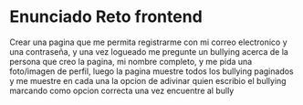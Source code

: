 # Enunciado Reto frontend

Crear una pagina que me permita registrarme con mi correo electronico y una contraseña, y una vez logueado me pregunte un bullying acerca de la persona que creo la pagina, mi nombre completo, y me pida una foto/imagen de perfil, luego la pagina muestre todos los bullying paginados y me muestre en cada una la opcion de adivinar quien escribio el bullying marcando como opcion correcta una vez encuentre al bully
